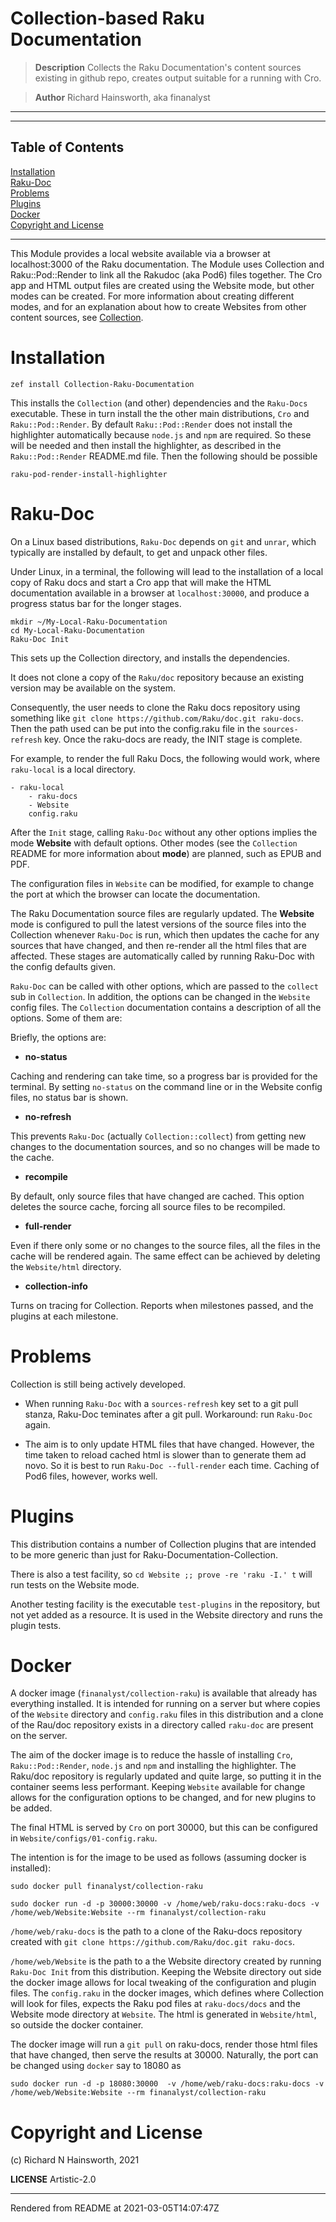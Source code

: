 # Collection-based Raku Documentation
> **Description** Collects the Raku Documentation's content sources existing in github repo, creates output suitable for a running with Cro.

> **Author** Richard Hainsworth, aka finanalyst


----
----
## Table of Contents
[Installation](#installation)  
[Raku-Doc](#raku-doc)  
[Problems](#problems)  
[Plugins](#plugins)  
[Docker](#docker)  
[Copyright and License](#copyright-and-license)  

----
This Module provides a local website available via a browser at localhost:3000 of the Raku documentation. The Module uses Collection and Raku::Pod::Render to link all the Rakudoc (aka Pod6) files together. The Cro app and HTML output files are created using the Website mode, but other modes can be created. For more information about creating different modes, and for an explanation about how to create Websites from other content sources, see [Collection](https://github.com/finanalyst/collection).

# Installation
```
zef install Collection-Raku-Documentation
```
This installs the `Collection` (and other) dependencies and the `Raku-Docs` executable. These in turn install the the other main distributions, `Cro` and `Raku::Pod::Render`. By default `Raku::Pod::Render` does not install the highlighter automatically because `node.js` and `npm` are required. So these will be needed and then install the highlighter, as described in the `Raku::Pod::Render` README.md file. Then the following should be possible

```
raku-pod-render-install-highlighter
```
# Raku-Doc
On a Linux based distributions, `Raku-Doc` depends on `git` and `unrar`, which typically are installed by default, to get and unpack other files.

Under Linux, in a terminal, the following will lead to the installation of a local copy of Raku docs and start a Cro app that will make the HTML documentation available in a browser at `localhost:30000`, and produce a progress status bar for the longer stages.

```
mkdir ~/My-Local-Raku-Documentation
cd My-Local-Raku-Documentation
Raku-Doc Init
```
This sets up the Collection directory, and installs the dependencies.

It does not clone a copy of the `Raku/doc` repository because an existing version may be available on the system.

Consequently, the user needs to clone the Raku docs repository using something like `git clone https://github.com/Raku/doc.git raku-docs`. Then the path used can be put into the config.raku file in the `sources-refresh` key. Once the raku-docs are ready, the INIT stage is complete.

For example, to render the full Raku Docs, the following would work, where `raku-local` is a local directory.

```
- raku-local
    - raku-docs
    - Website
    config.raku
```
After the `Init` stage, calling `Raku-Doc` without any other options implies the mode **Website** with default options. Other modes (see the `Collection` README for more information about **mode**) are planned, such as EPUB and PDF.

The configuration files in `Website` can be modified, for example to change the port at which the browser can locate the documentation.

The Raku Documentation source files are regularly updated. The **Website** mode is configured to pull the latest versions of the source files into the Collection whenever `Raku-Doc` is run, which then updates the cache for any sources that have changed, and then re-render all the html files that are affected. These stages are automatically called by running Raku-Doc with the config defaults given.

`Raku-Doc` can be called with other options, which are passed to the `collect` sub in `Collection`. In addition, the options can be changed in the `Website` config files. The `Collection` documentation contains a description of all the options. Some of them are:

Briefly, the options are:

*  **no-status**

Caching and rendering can take time, so a progress bar is provided for the terminal. By setting `no-status` on the command line or in the Website config files, no status bar is shown.

*  **no-refresh**

This prevents `Raku-Doc` (actually `Collection::collect`) from getting new changes to the documentation sources, and so no changes will be made to the cache.

*  **recompile**

By default, only source files that have changed are cached. This option deletes the source cache, forcing all source files to be recompiled.

*  **full-render**

Even if there only some or no changes to the source files, all the files in the cache will be rendered again. The same effect can be achieved by deleting the `Website/html` directory.

*  **collection-info**

Turns on tracing for Collection. Reports when milestones passed, and the plugins at each milestone.

# Problems
Collection is still being actively developed.

*  When running `Raku-Doc` with a `sources-refresh` key set to a git pull stanza, Raku-Doc teminates after a git pull. Workaround: run `Raku-Doc` again.

*  The aim is to only update HTML files that have changed. However, the time taken to reload cached html is slower than to generate them ad novo. So it is best to run `Raku-Doc --full-render` each time. Caching of Pod6 files, however, works well.

# Plugins
This distribution contains a number of Collection plugins that are intended to be more generic than just for Raku-Documentation-Collection.

There is also a test facility, so `cd Website ;; prove -re 'raku -I.' t` will run tests on the Website mode.

Another testing facility is the executable `test-plugins` in the repository, but not yet added as a resource. It is used in the Website directory and runs the plugin tests.

# Docker
A docker image (`finanalyst/collection-raku`) is available that already has everything installed. It is intended for running on a server but where copies of the `Website` directory and `config.raku` files in this distribution and a clone of the Rau/doc repository exists in a directory called `raku-doc` are present on the server.

The aim of the docker image is to reduce the hassle of installing `Cro`, `Raku::Pod::Render`, `node.js` and `npm` and installing the highlighter. The Raku/doc repository is regularly updated and quite large, so putting it in the container seems less performant. Keeping `Website` available for change allows for the configuration options to be changed, and for new plugins to be added.

The final HTML is served by `Cro` on port 30000, but this can be configured in `Website/configs/01-config.raku`.

The intention is for the image to be used as follows (assuming docker is installed):

```
sudo docker pull finanalyst/collection-raku

sudo docker run -d -p 30000:30000 -v /home/web/raku-docs:raku-docs -v /home/web/Website:Website --rm finanalyst/collection-raku
```
`/home/web/raku-docs` is the path to a clone of the Raku-docs repository created with `git clone https://github.com/Raku/doc.git raku-docs`.

`/home/web/Website` is the path to a the Website directory created by running `Raku-Doc Init` from this distribution. Keeping the Website directory out side the docker image allows for local tweaking of the configuration and plugin files. The `config.raku` in the docker images, which defines where Collection will look for files, expects the Raku pod files at `raku-docs/docs` and the Website mode directory at `Website`. The html is generated in `Website/html`, so outside the docker container.

The docker image will run a `git pull` on raku-docs, render those html files that have changed, then serve the results at 30000. Naturally, the port can be changed using `docker` say to 18080 as

```
sudo docker run -d -p 18080:30000  -v /home/web/raku-docs:raku-docs -v /home/web/Website:Website --rm finanalyst/collection-raku
```
# Copyright and License
(c) Richard N Hainsworth, 2021

**LICENSE** Artistic-2.0







----
Rendered from README at 2021-03-05T14:07:47Z